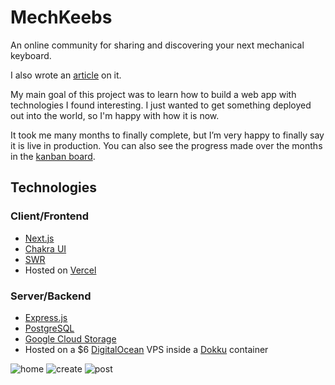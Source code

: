 # MechKeebs

An online community for sharing and discovering your next mechanical keyboard.

I also wrote an [article](https://parsam.io/articles/mechkeebs) on it.

My main goal of this project was to learn how to build a web app with technologies I found interesting. I just wanted to get something deployed out into the world, so I'm happy with how it is now.

It took me many months to finally complete, but I’m very happy to finally say it is live in production. You can also see the progress made over the months in the [kanban board](https://github.com/pzrsa/mechkeebs/projects/1).


## Technologies
### Client/Frontend
- [Next.js](https://nextjs.org/)
- [Chakra UI](https://chakra-ui.com/)
- [SWR](https://swr.vercel.app/)
- Hosted on [Vercel](https://vercel.com/)

### Server/Backend
- [Express.js](http://expressjs.com/)
- [PostgreSQL](https://www.postgresql.org/)
- [Google Cloud Storage](https://cloud.google.com/storage)
- Hosted on a $6 [DigitalOcean](https://www.digitalocean.com/) VPS inside a [Dokku](https://dokku.com/) container

![home](https://user-images.githubusercontent.com/76453314/178122720-086e190d-5d84-4e12-b970-f6d37ec775aa.png)
![create](https://user-images.githubusercontent.com/76453314/178122737-fd3406c9-caae-4f9f-843e-c18ff6516261.png)
![post](https://user-images.githubusercontent.com/76453314/178122742-c980baae-670d-4da8-88ac-67c6580bb30d.png)
